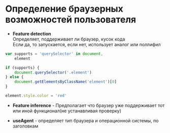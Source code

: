 # Определение браузерных возможностей пользователя

* **Feature detection**  
Определяет, поддерживает ли браузер, кусок кода  
Если да, то запускается, если нет, использует аналог или поллифил

```javascript
var supports = 'querySelector' in document,
    element

if (supports) {
    document.querySelector('.element')
} else {
    document.getElementsByClassName('element')[0]
}

element.style.color = 'red'
```

* **Feature inference** - Предполагает что браузер уже поддерживает тот или иной функционал(не устанавливая проверку)

* **useAgent** - определяет тип браузера и операционной системы, по заголовкам
